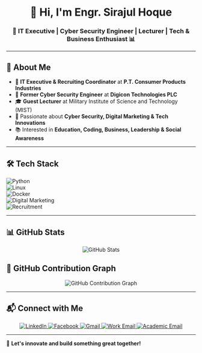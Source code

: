 <h1 align="center">👋 Hi, I'm Engr. Sirajul Hoque</h1>  
<h3 align="center">🚀 IT Executive | Cyber Security Engineer | Lecturer | Tech & Business Enthusiast 📊</h3>  

---

## 🌟 About Me  
- 💼 **IT Executive & Recruiting Coordinator** at **P.T. Consumer Products Industries**  
- 🔐 **Former Cyber Security Engineer** at **Digicon Technologies PLC**  
- 🎓 **Guest Lecturer** at Military Institute of Science and Technology (MIST)  
- 🚀 Passionate about **Cyber Security, Digital Marketing & Tech Innovations**  
- 📚 Interested in **Education, Coding, Business, Leadership & Social Awareness**  

---

## 🛠 Tech Stack  
![Python](https://img.shields.io/badge/Python-3776AB?style=for-the-badge&logo=python&logoColor=white)  
![Linux](https://img.shields.io/badge/Linux-FCC624?style=for-the-badge&logo=linux&logoColor=black)  
![Docker](https://img.shields.io/badge/Docker-2496ED?style=for-the-badge&logo=docker&logoColor=white)  
![Digital Marketing](https://img.shields.io/badge/DigitalMarketing-FF5722?style=for-the-badge&logo=google-ads)  
![Recruitment](https://img.shields.io/badge/Recruitment-0077B5?style=for-the-badge&logo=linkedin)  

---

## 📊 GitHub Stats  
<p align="center">
  <img src="https://github-readme-stats.vercel.app/api?username=EngrSirajulHoque&show_icons=true&theme=dark" alt="GitHub Stats" />
</p>

## 🚀 GitHub Contribution Graph  
<p align="center">
  <img src="https://github-readme-activity-graph.vercel.app/graph?username=EngrSirajulHoque&theme=react" alt="GitHub Contribution Graph" />
</p>

---

## 📬 Connect with Me  
<p align="center">
  <a href="https://linkedin.com/in/sirajulhoque1">
    <img src="https://img.shields.io/badge/LinkedIn-0077B5?style=for-the-badge&logo=linkedin&logoColor=white" alt="LinkedIn" />
  </a>
  <a href="https://www.facebook.com/sirajulhoque101">
    <img src="https://img.shields.io/badge/Facebook-1877F2?style=for-the-badge&logo=facebook&logoColor=white" alt="Facebook" />
  </a>
  <a href="mailto:siraj15863@gmail.com">
    <img src="https://img.shields.io/badge/Gmail-D14836?style=for-the-badge&logo=gmail&logoColor=white" alt="Gmail" />
  </a>
  <a href="mailto:sirajul@pannabd.com">
    <img src="https://img.shields.io/badge/Work_Email-005FF9?style=for-the-badge&logo=microsoft-outlook&logoColor=white" alt="Work Email" />
  </a>
  <a href="mailto:sirajulhoque@iut-dhaka.edu">
    <img src="https://img.shields.io/badge/Academic_Email-0078D4?style=for-the-badge&logo=mail.ru&logoColor=white" alt="Academic Email" />
  </a>
</p>

---

🚀 **Let's innovate and build something great together!**  

